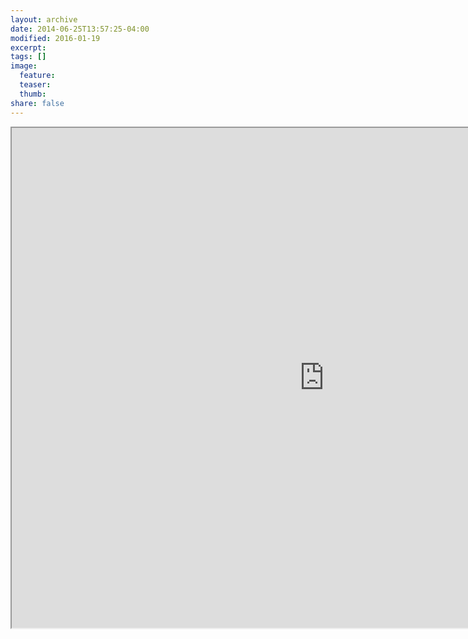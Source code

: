 ```yaml
---
layout: archive
date: 2014-06-25T13:57:25-04:00
modified: 2016-01-19
excerpt:
tags: []
image:
  feature:
  teaser:
  thumb:
share: false
---
```


<iframe src="https://drive.google.com/file/d/13hakc6RkSS5bou6tSbQC94coxYvHnRqv/preview" width="1000" height="800"></iframe>

